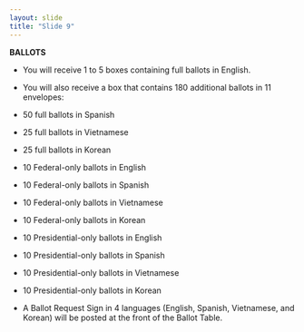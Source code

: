 ```yaml
---
layout: slide
title: "Slide 9"
---
```


**BALLOTS**

- You will receive 1 to 5 boxes containing full ballots in English.
- You will also receive a box that contains 180 additional ballots in
 11 envelopes:
- 50 full ballots in Spanish
- 25 full ballots in Vietnamese
- 25 full ballots in Korean
- 10 Federal-only ballots in English
- 10 Federal-only ballots in Spanish
- 10 Federal-only ballots in Vietnamese
- 10 Federal-only ballots in Korean
- 10 Presidential-only ballots in English
- 10 Presidential-only ballots in Spanish
- 10 Presidential-only ballots in Vietnamese
- 10 Presidential-only ballots in Korean

- A Ballot Request Sign in 4 languages (English, Spanish, Vietnamese, and Korean) will be posted at the front of the Ballot Table.